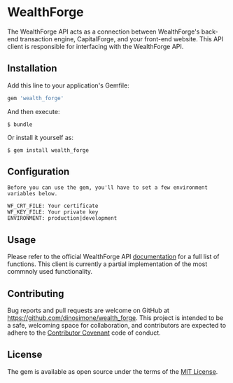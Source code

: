 # WealthForge

The WealthForge API acts as a connection between WealthForge's back-end transaction engine, CapitalForge, and your front-end website. This API client is responsible for interfacing with the WealthForge API.


## Installation

Add this line to your application's Gemfile:

```ruby
gem 'wealth_forge'
```

And then execute:

    $ bundle

Or install it yourself as:

    $ gem install wealth_forge


## Configuration

    Before you can use the gem, you'll have to set a few environment variables below.

    WF_CRT_FILE: Your certificate
    WF_KEY_FILE: Your private key
    ENVIRONMENT: production|development


## Usage

Please refer to the official WealthForge API [documentation](https://api.wealthforge.com/) for a full list of functions. This client is currently a partial implementation of the most commnoly used functionality.


## Contributing

Bug reports and pull requests are welcome on GitHub at https://github.com/dinosimone/wealth_forge. This project is intended to be a safe, welcoming space for collaboration, and contributors are expected to adhere to the [Contributor Covenant](http://contributor-covenant.org) code of conduct.


## License

The gem is available as open source under the terms of the [MIT License](http://opensource.org/licenses/MIT).

